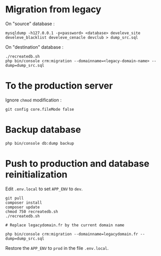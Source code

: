 # Migration from legacy

On "source" database :

```
mysqldump -h127.0.0.1 -p<password> <database> develeve_site develeve_blacklist develeve_cenacle devclub > dump_src.sql
```

On "destination" database :

```
./recreatedb.sh
php bin/console crm:migration --domainname=<legacy-domain-name> --dump=dump_src.sql
```

# To the production server

Ignore `chmod` modification :

```
git config core.fileMode false
```


# Backup database

```
php bin/console db:dump backup
```


# Push to production and database reinitialization

Edit `.env.local` to set `APP_ENV` to `dev`.

```
git pull
composer install
composer update
chmod 750 recreatedb.sh
./recreatedb.sh

# Replace legacydomain.fr by the current domain name

php bin/console crm:migration --domainname=legacydomain.fr --dump=dump_src.sql
```

Restore the `APP_ENV` to `prod` in the file `.env.local`.
